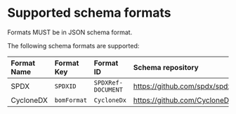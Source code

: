 <!--
# SPDX-License-Identifier: Apache-2.0
#
# Licensed to the Apache Software Foundation (ASF) under one or more
# contributor license agreements.  See the NOTICE file distributed with
# this work for additional information regarding copyright ownership.
# The ASF licenses this file to You under the Apache License, Version 2.0
# (the "License"); you may not use this file except in compliance with
# the License.  You may obtain a copy of the License at
#
#     http://www.apache.org/licenses/LICENSE-2.0
#
# Unless required by applicable law or agreed to in writing, software
# distributed under the License is distributed on an "AS IS" BASIS,
# WITHOUT WARRANTIES OR CONDITIONS OF ANY KIND, either express or implied.
# See the License for the specific language governing permissions and
# limitations under the License.
#
-->

# Supported schema formats

Formats MUST be in JSON schema format.

The following schema formats are supported:

| Format Name | Format Key | Format ID | Schema repository |
| :-- | :-- | :-- | :-- |
| SPDX | `SPDXID` | `SPDXRef-DOCUMENT` | https://github.com/spdx/spdx-spec |
| CycloneDX | `bomFormat` | `CycloneDx` | https://github.com/CycloneDX/specification |
